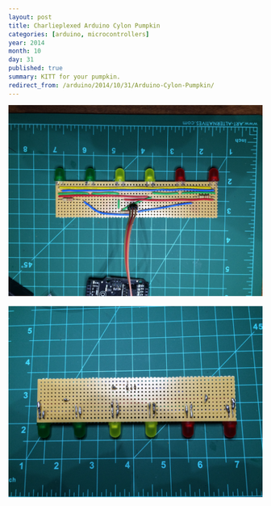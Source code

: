 ```yaml
---
layout: post
title: Charlieplexed Arduino Cylon Pumpkin
categories: [arduino, microcontrollers]
year: 2014
month: 10
day: 31
published: true
summary: KITT for your pumpkin.
redirect_from: /arduino/2014/10/31/Arduino-Cylon-Pumpkin/
---
```

<section>
	<div>
	<img src="/assets/img/arduino/charlieplexed_top.jpg" alt="" class="img-responsive img-rounded" />
	<br/>
	<br/>
	<img src="/assets/img/arduino/charlieplexed_bottom.jpg" alt="" class="img-responsive img-rounded" />
	</div>
</section>
